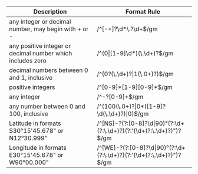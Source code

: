 | Description                                                      | Format Rule                                                                                        |
|------------------------------------------------------------------|---------------------------------------------------------------------------------------------------|
| any integer or decimal number, may begin with + or -            | /^[-+]?\\d*\\.?\\d+$/gm                                                                             |
| any positive integer or decimal number which includes zero      | /^(0\|[1-9]\\d*)(\\.\\d+)?$/gm                                                                       |
| decimal numbers between 0 and 1, inclusive                      | /^(0?(\\.\\d+)?\|1(\\.0+)?)$/gm                                                                      |
| positive integers                                                | /^[0-9]\*[1-9][0-9]\*$/gm                                                                             |
| any integer                                                      | /^-?[0-9]+$/gm                                                                                      |
| any number between 0 and 100, inclusive                         | /^(100(\\.0+)?\|0*([1-9]?\\d(\\.\\d+)?)\|0)$/gm                                                        |
| Latitude in formats S30°15'45.678" or N12°30.999"               | /^[NS]-?(?:[0-8]?\\d\|90)°(?:\\d+(?:\\.\\d+)?)(?:'(\\d+(?:\\.\\d+)?)")?$/gm                       |
| Longitude in formats E30°15'45.678" or W90°00.000"              |/^[WE]-?(?:[0-8]?\\d\|90)°(?:\\d+(?:\\.\\d+)?)(?:'(\\d+(?:\\.\\d+)?)")?$/gm                        |
